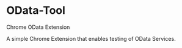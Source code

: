 # OData-Tool
Chrome OData Extension

A simple Chrome Extension that enables testing of OData Services.